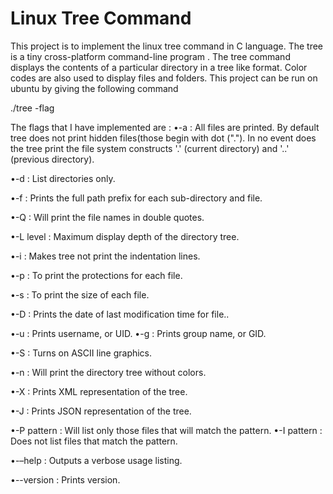 # Linux Tree Command
This project is to implement the linux tree command in C language. The tree is a tiny cross-platform command-line program . The tree command displays the contents of a particular directory in a tree like format.
Color codes are also used to display files and folders.
This project can be run on ubuntu by giving the following command

./tree -flag

The flags that I have implemented are :
•-a : All files are printed. By default tree does not print hidden files(those begin with dot ("."). In no event does the tree print the file system constructs '.' (current directory) and '..' (previous directory).

•-d : List directories only.

•-f : Prints the full path prefix for each sub-directory and file.

•-Q : Will print the file names in double quotes.

•-L level : Maximum display depth of the directory tree.

•-i : Makes tree not print the indentation lines.
 
•-p : To print the protections for each file.

•-s : To print the size of each file.

•-D : Prints the date of last modification time for file..

•-u : Prints username, or UID.
•-g : Prints group name, or GID.

•-S : Turns on ASCII line graphics.

•-n : Will print the directory tree without colors.

•-X : Prints XML representation of the tree.

•-J : Prints JSON representation of the tree.

•-P pattern : Will list only those files that will match the pattern.
•-I pattern : Does not list files that match the pattern.

•-–help : Outputs a verbose usage listing.

•--version : Prints version.
